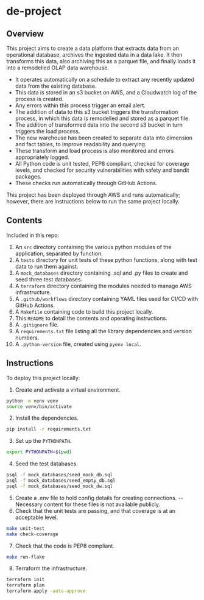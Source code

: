 # de-project

## Overview
This project aims to create a data platform that extracts data from an operational database, archives the ingested data in a data lake.
It then transforms this data, also archiving this as a parquet file, and finally loads it into a remodelled OLAP data warehouse.
* It operates automatically on a schedule to extract any recently updated data from the existing database.
* This data is stored in an s3 bucket on AWS, and a Cloudwatch log of the process is created.
* Any errors within this process trigger an email alert.
* The addition of data to this s3 bucket triggers the transformation process, in which this data is remodelled and stored as a parquet file.
* The addition of transformed data into the second s3 bucket in turn triggers the load process.
* The new warehouse has been created to separate data into dimension and fact tables, to improve readability and querying.
* These transform and load process is also monitored and errors appropriately logged.
* All Python code is unit tested, PEP8 compliant, checked for coverage levels, and checked for security vulnerabilities with safety and bandit packages.
* These checks run automatically through GitHub Actions.

This project has been deployed through AWS and runs automatically; however, there are instructions below to run the same project locally.

## Contents
Included in this repo: 
1. An `src` directory containing the various python modules of the application, separated by function.
2. A `tests` directory for unit tests of these python functions, along with test data to run them against.
3. A `mock_databases` directory containing .sql and .py files to create and seed three test databases.
4. A `terraform` directory containing the modules needed to manage AWS infrastructure.
5. A `.github/workflows` directory containing YAML files used for CI/CD with GitHub Actions.
6. A `Makefile` containing code to build this project locally.
7. This `README` to detail the contents and operating instructions.
8. A `.gitignore` file.
9. A `requirements.txt` file listing all the library dependencies and version numbers.
10. A `.python-version` file, created using `pyenv local`.


## Instructions
To deploy this project locally:
1. Create and activate a virtual environment.
```bash
python -m venv venv
source venv/bin/activate
```
2. Install the dependencies.
```bash
pip install -r requirements.txt
```
3. Set up the `PYTHONPATH`.
```bash
export PYTHONPATH=$(pwd)
```
4. Seed the test databases.
```bash
psql -f mock_databases/seed_mock_db.sql
psql -f mock_databases/seed_empty_db.sql
psql -f mock_databases/seed_mock_dw.sql
```
5. Create a .env file to hold config details for creating connections.
-- Necessary content for these files is not available publicly.
6. Check that the unit tests are passing, and that coverage is at an acceptable level.
```bash
make unit-test
make check-coverage
```
7. Check that the code is PEP8 compliant.
```bash
make run-flake
```
8. Terraform the infrastructure.
```bash
terraform init
terraform plan
terraform apply -auto-approve
```